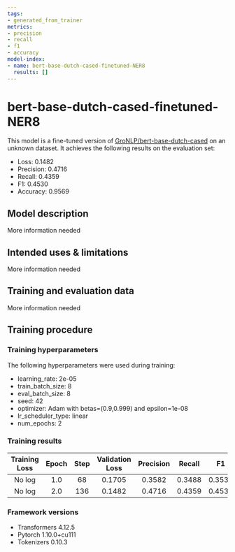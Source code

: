 ```yaml
---
tags:
- generated_from_trainer
metrics:
- precision
- recall
- f1
- accuracy
model-index:
- name: bert-base-dutch-cased-finetuned-NER8
  results: []
---
```


<!-- This model card has been generated automatically according to the information the Trainer had access to. You
should probably proofread and complete it, then remove this comment. -->

# bert-base-dutch-cased-finetuned-NER8

This model is a fine-tuned version of [GroNLP/bert-base-dutch-cased](https://huggingface.co/GroNLP/bert-base-dutch-cased) on an unknown dataset.
It achieves the following results on the evaluation set:
- Loss: 0.1482
- Precision: 0.4716
- Recall: 0.4359
- F1: 0.4530
- Accuracy: 0.9569

## Model description

More information needed

## Intended uses & limitations

More information needed

## Training and evaluation data

More information needed

## Training procedure

### Training hyperparameters

The following hyperparameters were used during training:
- learning_rate: 2e-05
- train_batch_size: 8
- eval_batch_size: 8
- seed: 42
- optimizer: Adam with betas=(0.9,0.999) and epsilon=1e-08
- lr_scheduler_type: linear
- num_epochs: 2

### Training results

| Training Loss | Epoch | Step | Validation Loss | Precision | Recall | F1     | Accuracy |
|:-------------:|:-----:|:----:|:---------------:|:---------:|:------:|:------:|:--------:|
| No log        | 1.0   | 68   | 0.1705          | 0.3582    | 0.3488 | 0.3535 | 0.9475   |
| No log        | 2.0   | 136  | 0.1482          | 0.4716    | 0.4359 | 0.4530 | 0.9569   |


### Framework versions

- Transformers 4.12.5
- Pytorch 1.10.0+cu111
- Tokenizers 0.10.3
